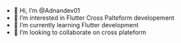 - 👋 Hi, I’m @Adnandev01
- 👀 I’m interested in Flutter Cross Palteform developement
- 🌱 I’m currently learning Flutter development
- 💞️ I’m looking to collaborate on cross plateform


<!---
Adnandev01/Adnandev01 is a ✨ special ✨ repository because its `README.md` (this file) appears on your GitHub profile.
You can click the Preview link to take a look at your changes.
--->
